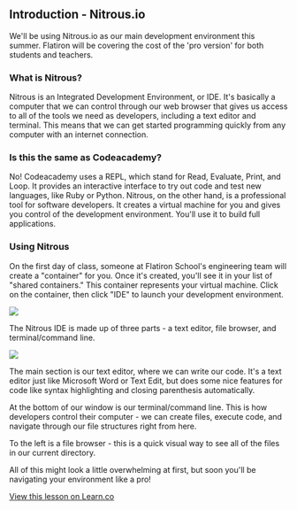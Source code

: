 ## Introduction - Nitrous.io

We'll be using Nitrous.io as our main development environment this summer. Flatiron will be covering the cost of the 'pro version' for both students and teachers.

### What is Nitrous?

Nitrous is an Integrated Development Environment, or IDE. It's basically a computer that we can control through our web browser that gives us access to all of the tools we need as developers, including a text editor and terminal. This means that we can get started programming quickly from any computer with an internet connection. 

### Is this the same as Codeacademy? 

No! Codeacademy uses a REPL, which stand for Read, Evaluate, Print, and Loop. It provides an interactive interface to try out code and test new languages, like Ruby or Python. Nitrous, on the other hand, is a professional tool for software developers. It creates a virtual machine for you and gives you control of the development environment. You'll use it to build full applications. 

### Using Nitrous

On the first day of class, someone at Flatiron School's engineering team will create a "container" for you. Once it's created, you'll see it in your list of "shared containers." This container represents your virtual machine. Click on the container, then click "IDE" to launch your development environment. 

![](https://curriculum-content.s3.amazonaws.com/pre-college/teacher-fellowship/nitrous-container.png)

The Nitrous IDE is made up of three parts - a text editor, file browser, and terminal/command line.

![](https://curriculum-content.s3.amazonaws.com/pre-college/teacher-fellowship/nitrous-ide.png)

The main section is our text editor, where we can write our code. It's a text editor just like Microsoft Word or Text Edit, but does some nice features for code like syntax highlighting and closing parenthesis automatically.

 At the bottom of our window is our terminal/command line. This is how developers control their computer - we can create files, execute code, and navigate through our file structures right from here. 

 To the left is a file browser - this is a quick visual way to see all of the files in our current directory.

 All of this might look a little overwhelming at first, but soon you'll be navigating your environment like a pro!



<a href='https://learn.co/lessons/hs-using-nitrous-student-guide' data-visibility='hidden'>View this lesson on Learn.co</a>
